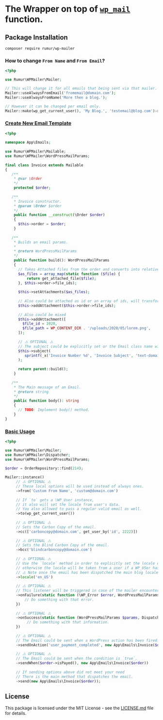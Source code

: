 
# The Wrapper on top of [`wp_mail`](https://developer.wordpress.org/reference/functions/wp_mail/) function.  
  
## Package Installation  
```composer require rumur/wp-mailer```  
  
### How to change `From Name` and `From Email`?
```php 
<?php

use Rumur\WPMailer\Mailer;     

// This will change it for all emails that being sent via that mailer. 
Mailer::useAlwaysFromEmail('fromemail@domain.com');  
Mailer::useAlwaysFromName('More then a blog.');

// However it can be changed per email only.
Mailer::make(wp_get_current_user(), 'My Blog.', 'testemail@blog.com')->send($mailable);

```

### [Create New Email Template](#new-email)
```php
<?php  
  
namespace App\Emails;  
  
use Rumur\WPMailer\Mailable;  
use Rumur\WPMailer\WordPressMailParams;  
  
final class Invoice extends Mailable  
{  
   /**  
    * @var \Order  
    */  
    protected $order;  
    
   /**  
    * Invoice constructor. 
    * @param \Order $order  
    */  
    public function __construct(\Order $order)  
    {  
      $this->order = $order;  
    }  
    
   /**  
    * Builds an email params. 
    * 
    * @return WordPressMailParams  
    */  
    public function build(): WordPressMailParams  
    {  
      // Takes Attached files from the order and converts into relative file paths  
      $as_files = array_map(static function ($file) {  
          return get_attached_file($file);  
      }, $this->order->file_ids);  
    
      $this->setAttachments($as_files);  
    
      // Also could be attached as id or an array of ids, will transform them to files.  
      $this->addAttachment($this->order->file_ids);  
    
      // Also could be mixed  
      $this->addAttachment([  
        $file_id = 2020,  
        $file_path = WP_CONTENT_DIR . '/uploads/2020/05/lorem.png',  
      ]);  
    
      // ⚠️ OPTIONAL ⚠️  
      // The subject could be explicitly set or the Email class name will be taken as a subject.  
      $this->subject(  
         sprintf(_x('Invoice Number %d', 'Invoice Subject', 'text-domain'), $this->order->id)  
      );  
    
      return parent::build();  
    }  
    
   /**  
    * The Main message of an Email. 
    * @return string  
    */  
    public function body(): string  
    {  
      // TODO: Implement body() method.  
    }  
}
```

### [Basic Usage](#usage)
```php
<?php

use Rumur\WPMailer\Mailer;
use Rumur\WPMailer\Dispatcher;  
use Rumur\WPMailer\WordPressMailParams;

$order = OrderRepository::find(214);  
  
Mailer::instance()  
     // ⚠️ OPTIONAL ⚠️  
     // These local options will be used instead of always ones.  
     ->from('Custom From Name', 'custom@domain.com')  
    
     // If `to` gets a \WP_User instance,  
     // it also will set the locale from user's data. 
     // You also allowed to pass a regular valid email as well.  
     ->to(wp_get_current_user())  
    
     // ⚠️ OPTIONAL ⚠️  
     // Sets the Carbon Copy of the email.  
     ->cc(['carboncopy@domain.com', get_user_by('id', 2222)])  
    
     // ⚠️ OPTIONAL ⚠️  
     // Sets the Blind Carbon Copy of the email.  
     ->bcc('blindcarboncopy@domain.com')
    
     // ⚠️ OPTIONAL ⚠️  
     // Use the `locale` method in order to explicitly set the locale of the email,
     // otherwise the locale will be taken from a user if a WP_USer has been passed via a `to` method
     // ⚠️ Note once the email has been dispatched the main blog locale will be restored back
     ->locale('en_US')  
    
     // ⚠️ OPTIONAL ⚠️  
     // This listener will be triggered in case of the mailer encountered with an error  
     ->onFailure(static function (\WP_Error $error, WordPressMailParams $params, Dispatcher $dispatcher) {  
         // Do something with that error.  
     })
     
     // ⚠️ OPTIONAL ⚠️  
     ->onSuccess(static function (WordPressMailParams $params, Dispatcher $dispatcher) {  
          // Do something with that information.  
     })  
    
     // ⚠️ OPTIONAL ⚠️  
     // The Email could be sent when a WordPress action has been fired.  
     ->sendOnAction('user_payment_completed', new App\Emails\Invoice($order))  
    
     // ⚠️ OPTIONAL ⚠️  
     // The Email could be sent when the condition is `true`.  
     ->sendWhen($order->isPayed(), new App\Emails\Invoice($order))  
     
     // If sending options above did not meet your need
     // There is the main method that dispatches the email.  
     ->send(new App\Emails\Invoice($order));

```

## License
This package is licensed under the MIT License - see the [LICENSE.md](https://github.com/rumur/wp-mailer/blob/master/LICENSE) file for details.